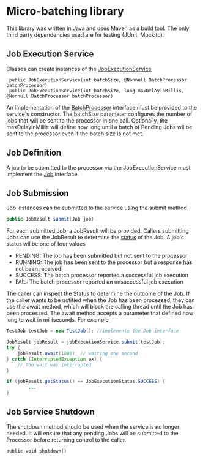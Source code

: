 # Micro-batching library
This library was written in Java and uses Maven as a build tool.  The only third party dependencies used are for
testing (JUnit, Mockito).

## Job Execution Service
Classes can create instances of the [JobExecutionService](src/main/java/org/csea/job/JobExecutionService.java)

```
 public JobExecutionService(int batchSize, @Nonnull BatchProcessor batchProcessor)
 public JobExecutionService(int batchSize, long maxDelayInMillis, @Nonnull BatchProcessor batchProcessor)
```
An implementation of the [BatchProcessor](src/main/java/org/csea/job/BatchProcessor.java) interface must be provided to the service's constructor.
The batchSize parameter configures the number of jobs that will be sent to
the processor in one call.  Optionally, the maxDelayInMillis will define how long until
a batch of Pending Jobs wll be sent to the processor even if the batch size is not met.

## Job Definition
A job to be submitted to the processor via the JobExecutionService must implement the
[Job](src/main/java/org/csea/job/Job.java) interface.

## Job Submission
Job instances can be submitted to the service using the submit method

```java
public JobResult submit(Job job)
```
For each submitted Job, a JobResult will be provided.  Callers submitting Jobs can
use the JobResult to determine the [status](src/main/java/org/csea/job/JobExecutionStatus.java) of the Job.  A job's status wll be one of four values
- PENDING: The job has been submitted but not sent to the processor
- RUNNING: The job has been sent to the processor but a response has not been received
- SUCCESS: The batch processor reported a successful job execution
- FAIL: The batch processor reported an unsuccessful job execution

The caller can inspect the Status to determine the outcome of the Job.  If the caller wants to be notified when
the Job has been processed, they can use the await method, which will block the calling thread until the Job
has been processed.  The await method accepts a parameter that defined how long to wait in milliseconds.  For example

```java
TestJob testJob = new TestJob(); //implements the Job interface

JobResult jobResult = jobExecutionService.submit(testJob);
try {
    jobResult.await(1000); // waiting one second
} catch (InterruptedException ex) {
    // The wait was interrupted
}

if (jobResult.getStatus() == JobExecutionStatus.SUCCESS) {
        ...
}

```

## Job Service Shutdown
The shutdown method should be used when the service is no longer needed.  It will ensure that any pending Jobs will
be submitted to the Processor before returning control to the caller.

```
public void shutdown()
```
